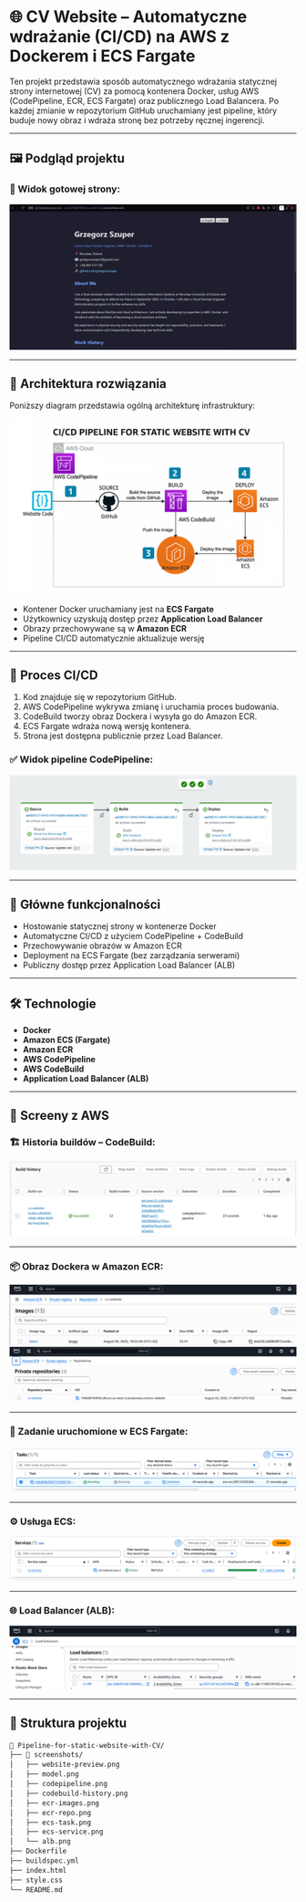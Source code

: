 # 🌐 CV Website – Automatyczne wdrażanie (CI/CD) na AWS z Dockerem i ECS Fargate

Ten projekt przedstawia sposób automatycznego wdrażania statycznej strony internetowej (CV) za pomocą kontenera Docker, usług AWS (CodePipeline, ECR, ECS Fargate) oraz publicznego Load Balancera. Po każdej zmianie w repozytorium GitHub uruchamiany jest pipeline, który buduje nowy obraz i wdraża stronę bez potrzeby ręcznej ingerencji.

---

## 🖼️ Podgląd projektu

### 📄 Widok gotowej strony:

![Widok strony](screenshots/website-preview.png)

---

## 🧭 Architektura rozwiązania

Poniższy diagram przedstawia ogólną architekturę infrastruktury:

![Model architektury](screenshots/model.png)

- Kontener Docker uruchamiany jest na **ECS Fargate**
- Użytkownicy uzyskują dostęp przez **Application Load Balancer**
- Obrazy przechowywane są w **Amazon ECR**
- Pipeline CI/CD automatycznie aktualizuje wersję

---

## 🔄 Proces CI/CD

1. Kod znajduje się w repozytorium GitHub.
2. AWS CodePipeline wykrywa zmianę i uruchamia proces budowania.
3. CodeBuild tworzy obraz Dockera i wysyła go do Amazon ECR.
4. ECS Fargate wdraża nową wersję kontenera.
5. Strona jest dostępna publicznie przez Load Balancer.

### ✅ Widok pipeline CodePipeline:

![CodePipeline](screenshots/codepipeline.png)

---

## 🚀 Główne funkcjonalności

- Hostowanie statycznej strony w kontenerze Docker
- Automatyczne CI/CD z użyciem CodePipeline + CodeBuild
- Przechowywanie obrazów w Amazon ECR
- Deployment na ECS Fargate (bez zarządzania serwerami)
- Publiczny dostęp przez Application Load Balancer (ALB)

---

## 🛠️ Technologie

- **Docker**
- **Amazon ECS (Fargate)**
- **Amazon ECR**
- **AWS CodePipeline**
- **AWS CodeBuild**
- **Application Load Balancer (ALB)**

---

## 📸 Screeny z AWS

### 🏗️ Historia buildów – CodeBuild:

![Build history](screenshots/codebuild-history.png)

---

### 📦 Obraz Dockera w Amazon ECR:

![ECR – obrazy](screenshots/ecr-images.png)
![ECR – repozytorium](screenshots/ecr-repo.png)

---

### 🚢 Zadanie uruchomione w ECS Fargate:

![ECS Task](screenshots/ecs-task.png)

---

### ⚙️ Usługa ECS:

![ECS Service](screenshots/ecs-service.png)

---

### 🌐 Load Balancer (ALB):

![Load Balancer](screenshots/alb.png)

---

## 📂 Struktura projektu

```txt
📁 Pipeline-for-static-website-with-CV/
├── 📁 screenshots/
│   ├── website-preview.png
│   ├── model.png
│   ├── codepipeline.png
│   ├── codebuild-history.png
│   ├── ecr-images.png
│   ├── ecr-repo.png
│   ├── ecs-task.png
│   ├── ecs-service.png
│   └── alb.png
├── Dockerfile
├── buildspec.yml
├── index.html
├── style.css
└── README.md
